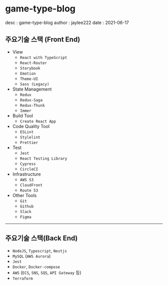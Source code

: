 # game-type-blog
desc : game-type-blog 
author : jaylee222
date : 2021-06-17

## 주요기술 스택 (Front End)

- View
    - `React with TypeScript`
    - `React-Router`
    - `Storybook`
    - `Emotion`
    - `Theme-UI`
    - `Sass (Legacy)`
- State Management
    - `Redux`
    - `Redux-Saga`
    - `Redux-Thunk`
    - `Immer`
- Build Tool
    - `Create React App`
- Code Quality Tool
    - `ESLint`
    - `Stylelint`
    - `Prettier`
- Test
    - `Jest`
    - `React Testing Library`
    - `Cypress`
    - `CircleCI`
- Infrastructure
    - `AWS S3`
    - `CloudFront`
    - `Route 53`
- Other Tools
    - `Git`
    - `Github`
    - `Slack`
    - `Figma`

---

## 주요기술 스택(Back End)

- `NodeJS`, `Typescript`, `Nestjs`
- `MySQL` (`AWS Aurora`)
- `Jest`
- `Docker`, `Docker-compose`
- `AWS` (`ECS`, `SNS`, `SQS`, `API Gateway` 등)
- `Terraform`
